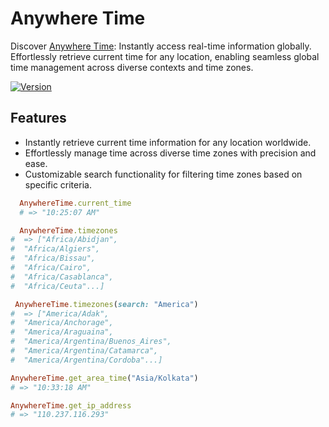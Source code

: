 # Anywhere Time
Discover [Anywhere Time](https://rubygems.org/gems/anywhere_time): Instantly access real-time information globally. Effortlessly retrieve current time for any location, enabling seamless global time management across diverse contexts and time zones.

[![Version][rubygems_badge]][rubygems]

## Features
- Instantly retrieve current time information for any location worldwide.
- Effortlessly manage time across diverse time zones with precision and ease.
- Customizable search functionality for filtering time zones based on specific criteria.

```ruby
  AnywhereTime.current_time 
  # => "10:25:07 AM"
```
```ruby
  AnywhereTime.timezones
#  => ["Africa/Abidjan",
#  "Africa/Algiers",
#  "Africa/Bissau",
#  "Africa/Cairo",
#  "Africa/Casablanca",
#  "Africa/Ceuta"...]
```
```ruby
 AnywhereTime.timezones(search: "America")
#  => ["America/Adak",
#  "America/Anchorage",
#  "America/Araguaina",
#  "America/Argentina/Buenos_Aires",
#  "America/Argentina/Catamarca",
#  "America/Argentina/Cordoba"...]
```

```ruby
AnywhereTime.get_area_time("Asia/Kolkata")
# => "10:33:18 AM"
```
```ruby
AnywhereTime.get_ip_address
# => "110.237.116.293"
```

[rubygems_badge]: https://img.shields.io/gem/v/anywhere_time.svg
[rubygems]: https://rubygems.org/gems/anywhere_time
